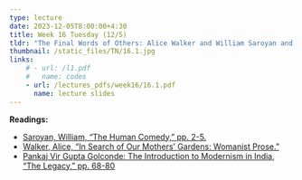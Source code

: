 ```yaml
---
type: lecture
date: 2023-12-05T8:00:00+4:30
title: Week 16 Tuesday (12/5)
tldr: "The Final Words of Others: Alice Walker and William Saroyan and Pankaj Vir Gupta"
thumbnail: /static_files/TN/16.1.jpg
links: 
    # - url: /l1.pdf
    #   name: codes
    - url: /lectures_pdfs/week16/16.1.pdf
      name: lecture slides
---
```

**Readings:**
- [Saroyan, William, “The Human Comedy,” pp. 2-5.](/LOTL_Test/readings_pdfs/week16/TH/r1.pdf)
- [Walker, Alice, “In Search of Our Mothers’ Gardens: Womanist Prose.”](/LOTL_Test/readings_pdfs/week16/TH/r2.pdf)
- [Pankaj Vir Gupta Golconde: The Introduction to Modernism in India, “The Legacy,” pp. 68-80](/LOTL_Test/readings_pdfs/week16/TH/r3.pdf)


